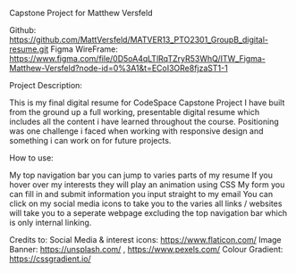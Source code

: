 Capstone Project for Matthew Versfeld

Github: https://github.com/MattVersfeld/MATVER13_PTO2301_GroupB_digital-resume.git
Figma WireFrame: https://www.figma.com/file/0D5oA4qLTlRqTZryR53WhQ/ITW_Figma-Matthew-Versfeld?node-id=0%3A1&t=ECoI3ORe8fjzaST1-1

Project Description:

This is my final digital resume for CodeSpace Capstone Project
I have built from the ground up a full working, presentable digital resume which includes all the content i have learned throughout the course. 
Positioning was one challenge i faced when working with responsive design and something i can work on for future projects.

How to use:

My top navigation bar you can jump to varies parts of my resume 
If you hover over my interests they will play an animation using CSS
My form you can fill in and submit information you input straight to my email
You can click on my social media icons to take you to the varies 
all links / websites will take you to a seperate webpage excluding the top navigation bar which is only internal linking.

Credits to:
Social Media & interest icons: https://www.flaticon.com/
Image Banner: https://unsplash.com/ , https://www.pexels.com/
Colour Gradient: https://cssgradient.io/
